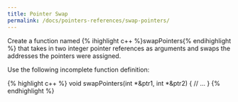 ```yaml
---
title: Pointer Swap
permalink: /docs/pointers-references/swap-pointers/
---
```

Create a function named {% ihighlight c++ %}swapPointers{% endihighlight %} that takes in two integer pointer references as arguments and swaps the addresses the pointers were assigned.  

Use the following incomplete function definition:

{% highlight c++ %}
void swapPointers(int *&ptr1, int *&ptr2) {
    // ...
}
{% endhighlight %}